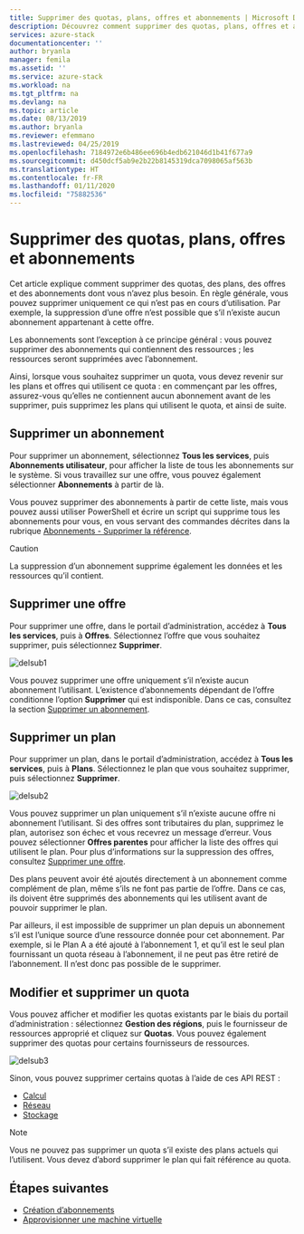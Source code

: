 ```yaml
---
title: Supprimer des quotas, plans, offres et abonnements | Microsoft Docs
description: Découvrez comment supprimer des quotas, plans, offres et abonnements Azure Stack Hub.
services: azure-stack
documentationcenter: ''
author: bryanla
manager: femila
ms.assetid: ''
ms.service: azure-stack
ms.workload: na
ms.tgt_pltfrm: na
ms.devlang: na
ms.topic: article
ms.date: 08/13/2019
ms.author: bryanla
ms.reviewer: efemmano
ms.lastreviewed: 04/25/2019
ms.openlocfilehash: 7184972e6b486ee696b4edb621046d1b41f677a9
ms.sourcegitcommit: d450dcf5ab9e2b22b8145319dca7098065af563b
ms.translationtype: HT
ms.contentlocale: fr-FR
ms.lasthandoff: 01/11/2020
ms.locfileid: "75882536"
---
```

# <a name="delete-quotas-plans-offers-and-subscriptions"></a>Supprimer des quotas, plans, offres et abonnements

Cet article explique comment supprimer des quotas, des plans, des offres et des abonnements dont vous n’avez plus besoin. En règle générale, vous pouvez supprimer uniquement ce qui n’est pas en cours d’utilisation. Par exemple, la suppression d’une offre n’est possible que s’il n’existe aucun abonnement appartenant à cette offre.

Les abonnements sont l’exception à ce principe général : vous pouvez supprimer des abonnements qui contiennent des ressources ; les ressources seront supprimées avec l’abonnement.

Ainsi, lorsque vous souhaitez supprimer un quota, vous devez revenir sur les plans et offres qui utilisent ce quota : en commençant par les offres, assurez-vous qu’elles ne contiennent aucun abonnement avant de les supprimer, puis supprimez les plans qui utilisent le quota, et ainsi de suite.

## <a name="delete-a-subscription"></a>Supprimer un abonnement

Pour supprimer un abonnement, sélectionnez **Tous les services**, puis **Abonnements utilisateur**, pour afficher la liste de tous les abonnements sur le système. Si vous travaillez sur une offre, vous pouvez également sélectionner **Abonnements** à partir de là.

Vous pouvez supprimer des abonnements à partir de cette liste, mais vous pouvez aussi utiliser PowerShell et écrire un script qui supprime tous les abonnements pour vous, en vous servant des commandes décrites dans la rubrique [Abonnements - Supprimer la référence](/rest/api/azurestack/subscriptions/delete).

> [!CAUTION]
> La suppression d’un abonnement supprime également les données et les ressources qu’il contient.

## <a name="delete-an-offer"></a>Supprimer une offre

Pour supprimer une offre, dans le portail d’administration, accédez à **Tous les services**, puis à **Offres**. Sélectionnez l’offre que vous souhaitez supprimer, puis sélectionnez **Supprimer**.

![delsub1](media/azure-stack-delete-offer/delsub1.png)

Vous pouvez supprimer une offre uniquement s’il n’existe aucun abonnement l’utilisant. L’existence d’abonnements dépendant de l’offre conditionne l’option **Supprimer** qui est indisponible. Dans ce cas, consultez la section [Supprimer un abonnement](#delete-a-subscription).

## <a name="delete-a-plan"></a>Supprimer un plan

Pour supprimer un plan, dans le portail d’administration, accédez à **Tous les services**, puis à **Plans**. Sélectionnez le plan que vous souhaitez supprimer, puis sélectionnez **Supprimer**.

![delsub2](media/azure-stack-delete-offer/delsub2.png)

Vous pouvez supprimer un plan uniquement s’il n’existe aucune offre ni abonnement l’utilisant. Si des offres sont tributaires du plan, supprimez le plan, autorisez son échec et vous recevrez un message d’erreur. Vous pouvez sélectionner **Offres parentes** pour afficher la liste des offres qui utilisent le plan. Pour plus d’informations sur la suppression des offres, consultez [Supprimer une offre](#delete-an-offer).

Des plans peuvent avoir été ajoutés directement à un abonnement comme complément de plan, même s’ils ne font pas partie de l’offre. Dans ce cas, ils doivent être supprimés des abonnements qui les utilisent avant de pouvoir supprimer le plan.

Par ailleurs, il est impossible de supprimer un plan depuis un abonnement s’il est l’unique source d’une ressource donnée pour cet abonnement. Par exemple, si le Plan A a été ajouté à l’abonnement 1, et qu’il est le seul plan fournissant un quota réseau à l’abonnement, il ne peut pas être retiré de l’abonnement. Il n’est donc pas possible de le supprimer.

## <a name="edit-and-delete-a-quota"></a>Modifier et supprimer un quota

Vous pouvez afficher et modifier les quotas existants par le biais du portail d’administration : sélectionnez **Gestion des régions**, puis le fournisseur de ressources approprié et cliquez sur **Quotas**. Vous pouvez également supprimer des quotas pour certains fournisseurs de ressources.

![delsub3](media/azure-stack-delete-offer/delsub3.png)

Sinon, vous pouvez supprimer certains quotas à l’aide de ces API REST :

- [Calcul](/rest/api/azurestack/quotas%20(compute)/delete)
- [Réseau](/rest/api/azurestack/quotas%20(network)/delete)
- [Stockage](/rest/api/azurestack/storagequotas/delete)

> [!NOTE]
> Vous ne pouvez pas supprimer un quota s’il existe des plans actuels qui l’utilisent. Vous devez d’abord supprimer le plan qui fait référence au quota.

## <a name="next-steps"></a>Étapes suivantes

- [Création d’abonnements](azure-stack-subscribe-plan-provision-vm.md)
- [Approvisionner une machine virtuelle](../user/azure-stack-create-vm-template.md)